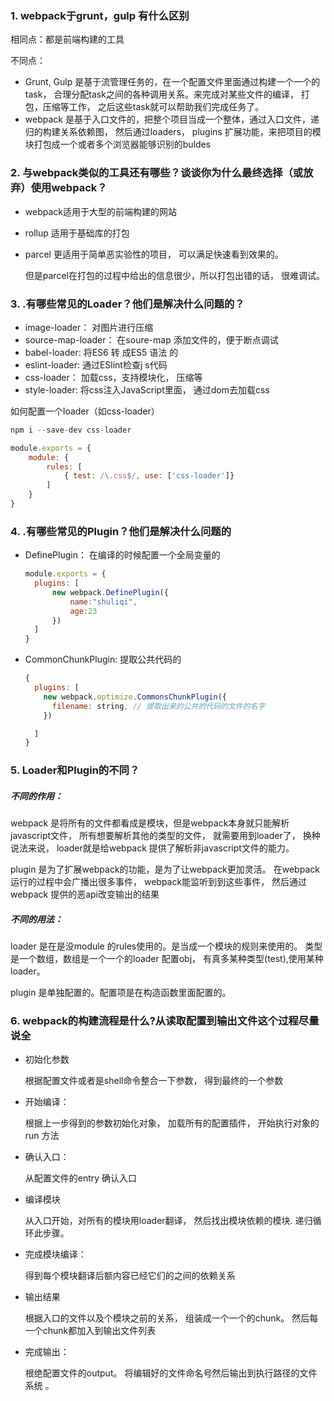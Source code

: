 ### 1. webpack于grunt，gulp 有什么区别

相同点：都是前端构建的工具

不同点：

* Grunt, Gulp  是基于流管理任务的，在一个配置文件里面通过构建一个一个的task， 合理分配task之间的各种调用关系。来完成对某些文件的编译， 打包，压缩等工作， 之后这些task就可以帮助我们完成任务了。
* webpack 是基于入口文件的，把整个项目当成一个整体，通过入口文件，递归的构建关系依赖图， 然后通过loaders， plugins 扩展功能，来把项目的模块打包成一个或者多个浏览器能够识别的buldes

### 2. 与webpack类似的工具还有哪些？谈谈你为什么最终选择（或放弃）使用webpack？

* webpack适用于大型的前端构建的网站

* rollup 适用于基础库的打包

* parcel 更适用于简单恶实验性的项目， 可以满足快速看到效果的。

  但是parcel在打包的过程中给出的信息很少，所以打包出错的话， 很难调试。

  

### 3. .有哪些常见的Loader？他们是解决什么问题的？

* image-loader： 对图片进行压缩
* source-map-loader： 在soure-map 添加文件的，便于断点调试
* babel-loader: 将ES6 转 成ES5 语法 的
* eslint-loader: 通过ESlint检查j s代码
* css-loader： 加载css，支持模块化， 压缩等
* style-loader: 将css注入JavaScript里面， 通过dom去加载css

如何配置一个loader（如css-loader）

```javascript
npm i --save-dev css-loader
```

```javascript
module.exports = {
	module: {
		rules: [
			{ test: /\.css$/, use: ['css-loader']}
		]
	}
}
```

### 4. .有哪些常见的Plugin？他们是解决什么问题的

* DefinePlugin： 在编译的时候配置一个全局变量的

  ```javascript
  module.exports = {
  	plugins: [
  		new webpack.DefinePlugin({
  			name:"shuliqi",
  			age:23
  		})
  	]
  }
  ```

* CommonChunkPlugin:  提取公共代码的

  ```javascript
  {
    plugins: [
      new webpack.optimize.CommonsChunkPlugin({
      	filename: string, // 提取出来的公共的代码的文件的名字
      })
  
    ]
  }
  ```

### 5. Loader和Plugin的不同？

##### 不同的作用：

webpack 是将所有的文件都看成是模块，但是webpack本身就只能解析javascript文件， 所有想要解析其他的类型的文件， 就需要用到loader了， 换种说法来说， loader就是给webpack 提供了解析非javascript文件的能力。

plugin 是为了扩展webpack的功能，是为了让webpack更加灵活。 在webpack运行的过程中会广播出很多事件， webpack能监听到到这些事件， 然后通过webpack 提供的恶api改变输出的结果

##### 不同的用法：

loader 是在是没module 的rules使用的。是当成一个模块的规则来使用的。 类型是一个数组，数组是一个一个的loader 配置obj， 有真多某种类型(test),使用某种loader。

plugin 是单独配置的。配置项是在构造函数里面配置的。



### 6. webpack的构建流程是什么?从读取配置到输出文件这个过程尽量说全

* 初始化参数

  根据配置文件或者是shell命令整合一下参数， 得到最终的一个参数

* 开始编译：

  根据上一步得到的参数初始化对象， 加载所有的配置插件， 开始执行对象的run 方法

* 确认入口：

  从配置文件的entry 确认入口

* 编译模块

  从入口开始，对所有的模块用loader翻译， 然后找出模块依赖的模块. 递归循环此步骤。

* 完成模块编译： 

  得到每个模块翻译后额内容已经它们的之间的依赖关系

* 输出结果

  根据入口的文件以及个模块之前的关系， 组装成一个一个的chunk。 然后每一个chunk都加入到输出文件列表

* 完成输出：

  根绝配置文件的output。 将编辑好的文件命名号然后输出到执行路径的文件系统  。   

